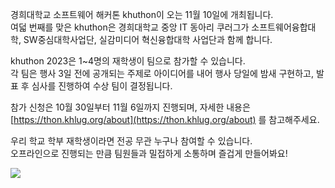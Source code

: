 경희대학교 소프트웨어 해커톤 khuthon이 오는 11월 10일에 개최됩니다.<br/>
여덟 번째를 맞은 khuthon은 경희대학교 중앙 IT 동아리 쿠러그가 소프트웨어융합대학, SW중심대학사업단, 실감미디어 혁신융합대학 사업단과 함께 합니다.

khuthon 2023은 1~4명의 재학생이 팀으로 참가할 수 있습니다.<br/>
각 팀은 행사 3일 전에 공개되는 주제로 아이디어를 내어 행사 당일에 밤새 구현하고, 발표 후 심사를 진행하여 수상 팀이 결정됩니다.

참가 신청은 10월 30일부터 11월 6일까지 진행되며, 자세한 내용은 [https://thon.khlug.org/about](https://thon.khlug.org/about) 를 참고해주세요.

우리 학교 학부 재학생이라면 전공 무관 누구나 참여할 수 있습니다.<br/>
오프라인으로 진행되는 만큼 팀원들과 밀접하게 소통하며 즐겁게 만들어봐요!

![](https://thon.khlug.org/image/3646527a5b923f51.png)
